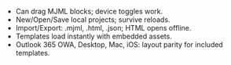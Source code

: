 - Can drag MJML blocks; device toggles work.
- New/Open/Save local projects; survive reloads.
- Import/Export: .mjml, .html, .json; HTML opens offline.
- Templates load instantly with embedded assets.
- Outlook 365 OWA, Desktop, Mac, iOS: layout parity for included templates.
